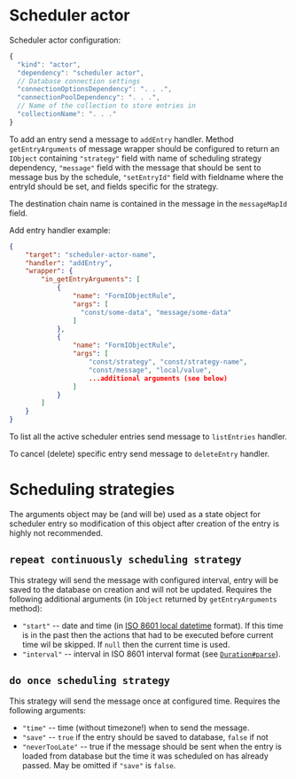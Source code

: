 # Scheduler actor

Scheduler actor configuration:

``` JavaScript
{
  "kind": "actor",
  "dependency": "scheduler actor",
  // Database connection settings
  "connectionOptionsDependency": ". . .",
  "connectionPoolDependency": ". . .",
  // Name of the collection to store entries in
  "collectionName": ". . ."
}
```

To add an entry send a message to `addEntry` handler. Method `getEntryArguments` of message wrapper should be configured to return an `IObject` containing `"strategy"` field with name of scheduling strategy dependency, `"message"` field with the message that should be sent to message bus by the schedule, `"setEntryId"` field with fieldname where the entryId should be set, and fields specific for the strategy.

The destination chain name is contained in the message in the `messageMapId` field.

Add entry handler example:

```json
{
    "target": "scheduler-actor-name",
    "handler": "addEntry",
    "wrapper": {
        "in_getEntryArguments": [
            {
                "name": "FormIObjectRule",
                "args": [
                  "const/some-data", "message/some-data"
                ]
            },
            {
                "name": "FormIObjectRule",
                "args": [
                    "const/strategy", "const/strategy-name",
                    "const/message", "local/value",
                    ...additional arguments (see below)
                ]
            }
        ]
    }
}
```

To list all the active scheduler entries send message to `listEntries` handler.

To cancel (delete) specific entry send message to `deleteEntry` handler.

# Scheduling strategies

The arguments object may be (and will be) used as a state object for scheduler entry so modification of this object after creation of the entry is highly not recommended.
## `repeat continuously scheduling strategy`

This strategy will send the message with configured interval, entry will be saved to the database on creation and will not be updated. Requires the following additional arguments (in `IObject` returned by `getEntryArguments` method):
- `"start"` -- date and time (in [ISO 8601 local datetime](https://docs.oracle.com/javase/8/docs/api/java/time/format/DateTimeFormatter.html#ISO_LOCAL_DATE_TIME) format). If this time is in the past then the actions that had to be executed before current time wil be skipped. If `null` then the current time is used.
- `"interval"` -- interval in ISO 8601 interval format (see [`Duration#parse`](https://docs.oracle.com/javase/8/docs/api/java/time/Duration.html#parse-java.lang.CharSequence-)).
## `do once scheduling strategy`

This strategy will send the message once at configured time. Requires the following arguments:
- `"time"` -- time (without timezone!) when to send the message.
- `"save"` -- `true` if the entry should be saved to database, `false` if not
- `"neverTooLate"` -- true if the message should be sent when the entry is loaded from database but the time it was scheduled on has already passed. May be omitted if `"save"` is `false`.
